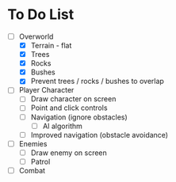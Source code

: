 # To Do List

- [ ] Overworld
    - [X] Terrain - flat
    - [X] Trees
    - [X] Rocks
    - [X] Bushes
    - [X] Prevent trees / rocks / bushes to overlap
- [ ] Player Character
    - [ ] Draw character on screen
    - [ ] Point and click controls
    - [ ] Navigation (ignore obstacles)
        - [ ] AI algorithm
    - [ ] Improved navigation (obstacle avoidance)
- [ ] Enemies
    - [ ] Draw enemy on screen
    - [ ] Patrol
- [ ] Combat
